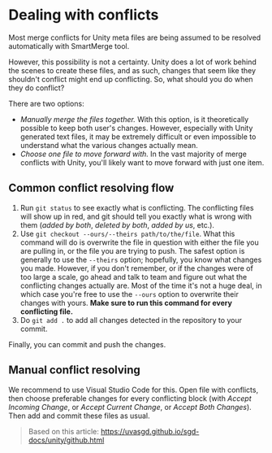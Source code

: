 # Dealing with conflicts

Most merge conflicts for Unity meta files are being assumed to be resolved automatically with SmartMerge tool.

However, this possibility is not a certainty. Unity does a lot of work behind the scenes to create these files, and as such, changes that seem like they shouldn't conflict might end up conflicting. So, what should you do when they do conflict?

There are two options:

* _Manually merge the files together._ With this option, is it theoretically possible to keep both user's changes. However, especially with Unity generated text files, it may be extremely difficult or even impossible to understand what the various changes actually mean.
* _Choose one file to move forward with._ In the vast majority of merge conflicts with Unity, you'll likely want to move forward with just one item.


## Common conflict resolving flow

1. Run `git status` to see exactly what is conflicting. The conflicting files will show up in red, and git should tell you exactly what is wrong with them (_added by both_, _deleted by both_, _added by us_, etc.).
2. Use `git checkout --ours/--theirs path/to/the/file`. What this command will do is overwrite the file in question with either the file you are pulling in, or the file you are trying to push. The safest option is generally to use the `--theirs` option; hopefully, you know what changes you made. However, if you don't remember, or if the changes were of too large a scale, go ahead and talk to team and figure out what the conflicting changes actually are. Most of the time it's not a huge deal, in which case you're free to use the `--ours` option to overwrite their changes with yours. **Make sure to run this command for every conflicting file.**
3. Do `git add .` to add all changes detected in the repository to your commit.

Finally, you can commit and push the changes.


## Manual conflict resolving

We recommend to use Visual Studio Code for this. Open file with conflicts, then choose preferable changes for every conflicting block (with _Accept Incoming Change_, or _Accept Current Change_, or _Accept Both Changes_). Then add and commit these files as usual.


> Based on this article: https://uvasgd.github.io/sgd-docs/unity/github.html
